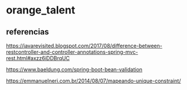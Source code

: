 # orange_talent



## referencias

https://javarevisited.blogspot.com/2017/08/difference-between-restcontroller-and-controller-annotations-spring-mvc-rest.html#axzz6iDDBrqUC

https://www.baeldung.com/spring-boot-bean-validation

https://emmanuelneri.com.br/2014/08/07/mapeando-unique-constraint/
